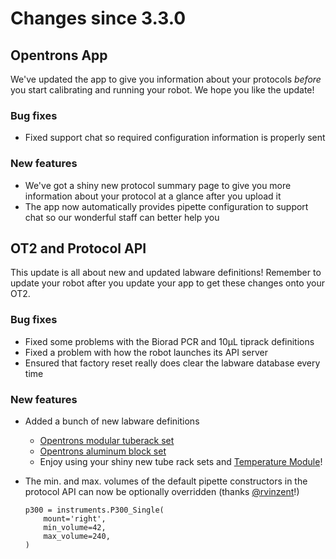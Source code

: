# Changes since 3.3.0

<!-- start:@opentrons/app -->
## Opentrons App

We've updated the app to give you information about your protocols _before_ you start calibrating and running your robot. We hope you like the update!

### Bug fixes

- Fixed support chat so required configuration information is properly sent

### New features

- We've got a shiny new protocol summary page to give you more information about your protocol at a glance after you upload it
- The app now automatically provides pipette configuration to support chat so our wonderful staff can better help you
<!-- end:@opentrons/app -->


<!-- start:@opentrons/api -->
## OT2 and Protocol API

This update is all about new and updated labware definitions! Remember to update your robot after you update your app to get these changes onto your OT2.

### Bug fixes

- Fixed some problems with the Biorad PCR and 10µL tiprack definitions
- Fixed a problem with how the robot launches its API server
- Ensured that factory reset really does clear the labware database every time

### New features

- Added a bunch of new labware definitions
    - [Opentrons modular tuberack set][tuberacks]
    - [Opentrons aluminum block set][blocks]
    - Enjoy using your shiny new tube rack sets and [Temperature Module][tempdeck]!
- The min. and max. volumes of the default pipette constructors in the protocol API can now be optionally overridden (thanks [@rvinzent][rvinzent]!)

    ```
    p300 = instruments.P300_Single(
        mount='right',
        min_volume=42,
        max_volume=240,
    )
    ```

[tuberacks]: https://shop.opentrons.com/collections/opentrons-tips/products/tube-rack-set-1
[blocks]: https://shop.opentrons.com/products/aluminum-block-set
[tempdeck]: https://shop.opentrons.com/products/tempdeck
[rvinzent]: https://github.com/Opentrons/opentrons/pull/2084
<!-- end:@opentrons/api -->
